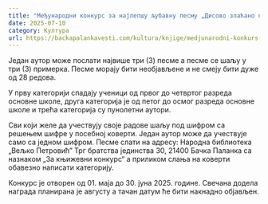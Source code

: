 ```yaml
---
title: "Међународни конкурс за најлепшу љубавну песму „Дисово злаћано перо“"
date: 2025-07-10
category: Култура
url: https://backapalankavesti.com/kultura/knjige/medjunarodni-konkurs-za-najlepsu-ljubavnu-pesmu-disovo-zlacano-pero/
---
```


Један аутор може послати највише три (3) песме а песме се шаљу у три (3) примерка. Песме морају бити необјављене и не смеју бити дуже од 28 редова.

У прву категорији спадају ученици од првог до четвртог разреда основне школе, друга категорија је од петог до осмог разреда основне школе и трећа категорија су пунолетни аутори.

Сви који желе да учествују своје радове шаљу под шифром са решењем шифре у посебној коверти. Један аутор може да учествује само са једном шифром. Песме слати на адресу: Народна библиотека „Вељко Петровић” Трг братства јединства 30, 21400 Бачка Паланка са назнаком „За књижевни конкурс“ а приликом слања на коверти обавезно написати категорију.

Конкурс је отворен од 01. маја до 30. јуна 2025. године. Свечана додела награда планирана је августу а тачан датум ће бити накнадно објављен.
